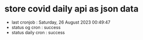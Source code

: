 # store covid daily api as json data

- last cronjob : Saturday, 26 August 2023 00:49:47
- status og cron : success
- status daily cron : success
      
      